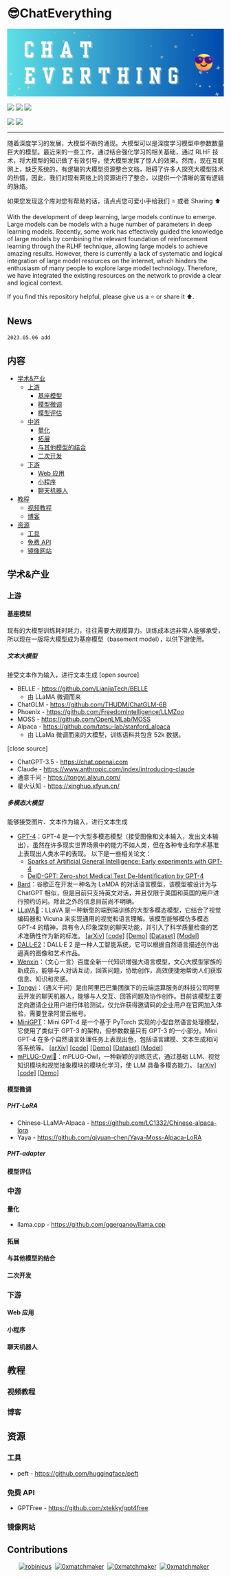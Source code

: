 # 😎ChatEverything

![ChatEveryThing](./images/Chat%20Everthing.png)

<img src="https://awesome.re/badge.svg"> <img src="https://img.shields.io/badge/lang-%E4%B8%AD%E6%96%87-red"> <img src="https://img.shields.io/badge/lang-En-red">

<img src="https://img.shields.io/github/stars/immc-lab/fastbook-zh.svg"> <img src="https://img.shields.io/github/watchers/immc-lab/fastbook-zh.svg">

---

随着深度学习的发展，大模型不断的涌现。大模型可以是深度学习模型中参数数量巨大的模型。最近来的一些工作，通过结合强化学习的相关基础，通过 RLHF 技术，将大模型的知识做了有效引导，使大模型发挥了惊人的效果。然而，现在互联网上，缺乏系统的，有逻辑的大模型资源整合文档，阻碍了许多人探究大模型技术的热情，因此，我们对现有网络上的资源进行了整合，以提供一个清晰的富有逻辑的脉络。

如果您发现这个库对您有帮助的话，请点点您可爱小手给我们 ⭐ 或者 Sharing ⬆️

With the development of deep learning, large models continue to emerge. Large models can be models with a huge number of parameters in deep learning models. Recently, some work has effectively guided the knowledge of large models by combining the relevant foundation of reinforcement learning through the RLHF technique, allowing large models to achieve amazing results. However, there is currently a lack of systematic and logical integration of large model resources on the internet, which hinders the enthusiasm of many people to explore large model technology. Therefore, we have integrated the existing resources on the network to provide a clear and logical context.

If you find this repository helpful, please give us a ⭐ or share it ⬆️.

## News

```
2023.05.06 add
```

## 内容

-   [学术&产业](#学术&产业)
    -   [上游](#上游)
        -   [基座模型](#基座模型)
        -   [模型微调](#模型微调)
        -   [模型评估](#模型评估)
    -   [中游](#中游)
        -   [量化](#量化)
        -   [拓展](#拓展)
        -   [与其他模型的结合](#与其他模型的结合)
        -   [二次开发](#二次开发)
    -   [下游](#下游)
        -   [Web 应用](#Web应用)
        -   [小程序](#小程序)
        -   [聊天机器人](#聊天机器人)
-   [教程](#教程)
    -   [视频教程](#视频教程)
    -   [博客](#博客)
-   [资源](#资源)
    -   [工具](#工具)
    -   [免费 API](#免费API)
    -   [镜像网站](#镜像网站)

## 学术&产业

### 上游

#### 基座模型

现有的大模型训练耗时耗力，往往需要大规模算力。训练成本远非常人能够承受，所以现在一版将大模型成为基座模型（basement model），以供下游使用。

##### 文本大模型

接受文本作为输入，进行文本生成
[open source]

-   BELLE - https://github.com/LianjiaTech/BELLE
    -   由 LLaMA 微调而来
-   ChatGLM - https://github.com/THUDM/ChatGLM-6B
-   Phoenix - https://github.com/FreedomIntelligence/LLMZoo
-   MOSS - https://github.com/OpenLMLab/MOSS
-   Alpaca - https://github.com/tatsu-lab/stanford_alpaca
    -   由 LLaMa 微调而来的大模型，训练语料共包含 52k 数据。

[close source]

-   ChatGPT-3.5 - https://chat.openai.com
-   Claude - https://www.anthropic.com/index/introducing-claude
-   通意千问 - https://tongyi.aliyun.com/
-   星火认知 - https://xinghuo.xfyun.cn/

##### 多模态大模型

能够接受图片、文本作为输入，进行文本生成

-   [GPT-4](https://cdn.openai.com/papers/gpt-4.pdf)：GPT-4 是一个大型多模态模型（接受图像和文本输入，发出文本输出），虽然在许多现实世界场景中的能力不如人类，但在各种专业和学术基准上表现出人类水平的表现。
    以下是一些相关论文：
    -   [Sparks of Artificial General Intelligence: Early experiments with GPT-4](https://arxiv.org/pdf/2303.12712.pdf)
    -   [DeID-GPT: Zero-shot Medical Text De-Identification by GPT-4](https://arxiv.org/pdf/2303.11032.pdf)
-   [Bard](https://bard.google.com/)：谷歌正在开发一种名为 LaMDA 的对话语言模型，该模型被设计为与 ChatGPT 相似，但是目前只支持英文对话，并且仅限于美国和英国的用户进行预约访问。除此之外的信息目前尚不明确。
-   [LLaVA🌋](https://llava-vl.github.io/)：LLaVA 是一种新型的端到端训练的大型多模态模型，它结合了视觉编码器和 Vicuna 来实现通用的视觉和语言理解。该模型能够模仿多模态 GPT-4 的精神，具有令人印象深刻的聊天功能，并引入了科学质量检查的艺术准确性作为新的标准。
    [[arXiv]](https://arxiv.org/abs/2304.08485) [[code]](https://github.com/haotian-liu/LLaVA) [[Demo]](https://llava.hliu.cc/) [[Dataset]](https://huggingface.co/datasets/liuhaotian/LLaVA-Instruct-150K) [[Model]](https://huggingface.co/liuhaotian/LLaVA-13b-delta-v0)
-   [DALL·E2](https://openai.com/product/dall-e-2)：DALL·E 2 是一种人工智能系统，它可以根据自然语言描述创作出逼真的图像和艺术作品。
-   [Wenxin](https://yiyan.baidu.com/welcome)：（文心一言）百度全新一代知识增强大语言模型，文心大模型家族的新成员，能够与人对话互动，回答问题，协助创作，高效便捷地帮助人们获取信息、知识和灵感。
-   [Tongyi](https://tongyi.aliyun.com/)：（通义千问）是由阿里巴巴集团旗下的云端运算服务的科技公司阿里云开发的聊天机器人，能够与人交互、回答问题及协作创作。目前该模型主要定向邀请企业用户进行体验测试，仅允许获得邀请码的企业用户在官网加入体验，需要登录阿里云帐号。
-   [MiniGPT](https://minigpt-4.github.io/)：Mini GPT-4 是一个基于 PyTorch 实现的小型自然语言处理模型，它使用了类似于 GPT-3 的架构，但参数数量只有 GPT-3 的一小部分。Mini GPT-4 在多个自然语言处理任务上表现出色，包括语言建模、文本生成和问答系统等。
    [[arXiv]](https://arxiv.org/abs/2304.10592) [[code]](https://github.com/Vision-CAIR/MiniGPT-4) [[Demo]](https://16440e488436f49d99.gradio.live/) [[Dataset]](https://huggingface.co/datasets/Vision-CAIR/cc_sbu_align) [[Model]](https://huggingface.co/Vision-CAIR/MiniGPT-4)
-   [mPLUG-Owl🦉](https://github.com/x-plug/mplug-owl)：mPLUG-Owl，一种新颖的训练范式，通过基础 LLM、视觉知识模块和视觉抽象模块的模块化学习，使 LLM 具备多模态能力。
    [[arXiv]](https://arxiv.org/abs/2304.14178) [[code]](https://github.com/x-plug/mplug-owl) [[Demo]](https://modelscope.cn/studios/damo/mPLUG-Owl/summary)

#### 模型微调

##### PHT-LoRA

-   Chinese-LLaMA-Alpaca - https://github.com/LC1332/Chinese-alpaca-lora
-   Yaya - https://github.com/qiyuan-chen/Yaya-Moss-Alpaca-LoRA

##### PHT-adapter

#### 模型评估

### 中游

#### 量化

-   llama.cpp - https://github.com/ggerganov/llama.cpp

#### 拓展

#### 与其他模型的结合

#### 二次开发

### 下游

#### Web 应用

#### 小程序

#### 聊天机器人

## 教程

### 视频教程

### 博客

## 资源

### 工具

-   peft - https://github.com/huggingface/peft

### 免费 API

-   GPTFree - https://github.com/xtekky/gpt4free

### 镜像网站

## Contributions

<p align="center"><a href="https://github.com/huaiwen"><img src="https://avatars.githubusercontent.com/u/3187529?v=4" width="50px" alt="robinicus" /></a>&nbsp;&nbsp;<a href="https://github.com/YangYang"><img src="https://avatars.githubusercontent.com/u/17808880?v=4" width="50px" alt="0xmatchmaker" /></a>&nbsp;&nbsp;<a href="https://github.com/guozihang"><img src="https://avatars.githubusercontent.com/u/17142416?v=4" width="50px" alt="0xmatchmaker" /></a>&nbsp;&nbsp;<a href="https://github.com/LeeRoc-China"><img src="https://avatars.githubusercontent.com/u/59104898?s=400&u=c225a082a6a410e3d7c84ca29a07d723d7308dca&v=4" width="50px" alt="0xmatchmaker" /></a>&nbsp;&nbsp;</p>
